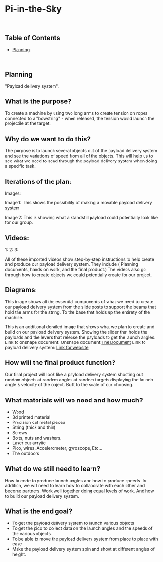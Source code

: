 # Pi-in-the-Sky

&nbsp;

## Table of Contents
* [Planning](#planning)

&nbsp;
## Planning
"Payload delivery system".

## What is the purpose? 
To create a machine by using two long arms to create tension on ropes connected to a "bowstring" - when released, the tension would launch the projectile at the target.

## Why do we want to do this? 
The purpose is to launch several objects out of the payload delivery system and see the variations of speed from all of the objects. This will help us to see what we need to send through the payload delivery system when doing a specific task. 

## Iterations of the plan: 
Images: 

Image 1: 
This shows the possibility of making a movable payload delivery 
system 

Image 2:
This is showing what a standstill payload could potentially look like for our group. 




## Videos: 
1:
2:
3:

All of these imported videos show step-by-step instructions to help create and produce our payload delivery system. They include ( Planning documents, hands on work, and the final product.) 
The videos also go through how to create objects we could potentially create for our project. 
## Diagrams: 

This image shows all the essential components of what we need to create our payload delivery system from the slide posts to support the beams that hold the arms for the string. To the base that holds up the entirety of the machine.

This is an additional derailed image that shows what we plan to create and build on our payload delivery system. Showing the slider that holds the payloads and the levers that release the payloads to get the launch angles.
Link to onshape document: 
Onshape document:[The Document](https://cvilleschools.onshape.com/documents/10d04d2debd7d212193e0f8b/w/5f46309fe2128ba9bdd94b0e/e/6d990296233ee75fd945af9d)
Link to payload delivery system: [Link for website](https://www.pitsco.com/Project_Kits/Torsion-Ballista)

## How will the final product function? 
Our final project will look like a payload delivery system shooting out random objects at random angles at random targets displaying the launch angle & velocity of the object. Built to the scale of our choosing. 

## What materials will we need and how much?  
* Wood 
* 3d printed material 
* Precision cut metal pieces 
* String (thick and thin) 
* Screws 
* Bolts, nuts and washers. 
* Laser cut acrylic 
* Pico, wires, Accelerometer, gyroscope, Etc…
* The outdoors 

## What do we still need to learn?
How to code to produce launch angles and how to produce speeds. In addition, we will need to learn how to collaborate with each other and become partners. Work well together doing equal levels of work. And how to build our payload delivery system. 


## What is the end goal?
* To get the payload delivery system to launch various objects 
* To get the pico to collect data on the launch angles and the speeds of the various objects
* To be able to move the payload delivery system from place to place with ease
* Make the payload delivery system spin and shoot at different angles of height. 



